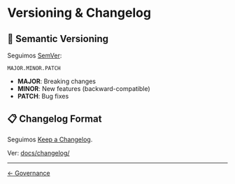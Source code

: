 <!-- SPDX-License-Identifier: MIT | (c) 2025 Leopoldo Carvalho Correia de Lima -->

# Versioning & Changelog

## 📌 Semantic Versioning

Seguimos [SemVer](https://semver.org/):

```
MAJOR.MINOR.PATCH
```

- **MAJOR**: Breaking changes
- **MINOR**: New features (backward-compatible)
- **PATCH**: Bug fixes

## 📋 Changelog Format

Seguimos [Keep a Changelog](https://keepachangelog.com/).

Ver: [docs/changelog/](../changelog/)

---

[← Governance](GOVERNANCE.md)

